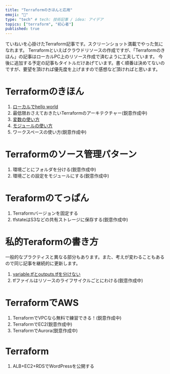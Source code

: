 ```yaml
---
title: "Terraformのきほんと応用"
emoji: "🐣"
type: "tech" # tech: 技術記事 / idea: アイデア
topics: ["terraform", "初心者"]
published: true
---
```

ていねいを心掛けたTerraform記事です。スクリーンショット満載でやった気になれます。
Terraformといえばクラウドリソースの作成ですが、「Terraformのきほん」の記事はローカルPC上のリソース作成で済むように工夫しています。
今後に追加する予定の記事もタイトルだけあげています。書く順番は決めてないのですが、要望を頂ければ優先度を上げますので感想など頂ければと思います。

# Terraformのきほん
1. [ローカルでhello world](https://zenn.dev/sway/articles/terraform_biginner_helloworld)
1. 最低限おさえておきたいTerraformのアーキテクチャー(鋭意作成中)
1. [変数の使い方](https://zenn.dev/sway/articles/terraform_biginner_varliable)
1. [モジュールの使い方](https://zenn.dev/sway/articles/terraform_biginner_modules)
1. ワークスペースの使い方(鋭意作成中)

# Terraformのソース管理パターン
1. 環境ごとにフォルダを分ける(鋭意作成中)
1. 環境ごとの設定をモジュールにする(鋭意作成中)

# Teraformのてっぱん
1. Terraformバージョンを固定する
1. tfstateはS3などの共有ストレージに保存する(鋭意作成中)

# 私的Teraformの書き方
一般的なプラクティスと異なる部分もあります。また、考えが変わることもあるので同じ記事を継続的に更新します。
1. [variable.tfとoutputs.tfを分けない](https://zenn.dev/sway/articles/terraform_style_onefile.md)
1. tfファイルはリソースのライフサイクルごとにわける(鋭意作成中)

# TerraformでAWS
1. TerraformでVPCなら無料で練習できる！(鋭意作成中)
1. TerraformでEC2(鋭意作成中)
1. TerraformでAurora(鋭意作成中)

# Terraform
1. ALB+EC2+RDSでWordPressを公開する

